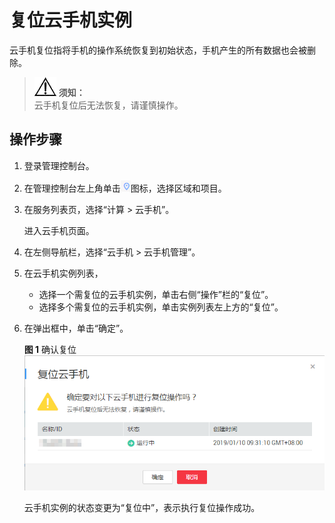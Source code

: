 # 复位云手机实例<a name="cph_ug_0008"></a>

云手机复位指将手机的操作系统恢复到初始状态，手机产生的所有数据也会被删除。

>![](public_sys-resources/icon-notice.gif) **须知：**   
>云手机复位后无法恢复，请谨慎操作。  

## 操作步骤<a name="section18904164395319"></a>

1.  登录管理控制台。
2.  在管理控制台左上角单击![](figures/定位图标.png)图标，选择区域和项目。
3.  在服务列表页，选择“计算 \> 云手机”。

    进入云手机页面。

4.  在左侧导航栏，选择“云手机 \> 云手机管理”。
5.  在云手机实例列表，
    -   选择一个需复位的云手机实例，单击右侧“操作”栏的“复位”。
    -   选择多个需复位的云手机实例，单击实例列表左上方的“复位”。

6.  在弹出框中，单击“确定”。

    **图 1**  确认复位<a name="fig64500472710"></a>  
    ![](figures/确认复位.png "确认复位")

    云手机实例的状态变更为“复位中”，表示执行复位操作成功。


